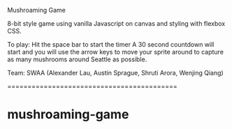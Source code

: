 Mushroaming Game

8-bit style game using vanilla Javascript on canvas and styling with flexbox CSS.

To play:
Hit the space bar to start the timer
A 30 second countdown will start and you will use the arrow keys to move your sprite around to capture as many mushrooms around Seattle as possible. 



Team: SWAA (Alexander Lau, Austin Sprague, Shruti Arora, Wenjing Qiang)

==========================================
# mushroaming-game
